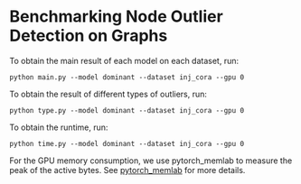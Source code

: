 # Benchmarking Node Outlier Detection on Graphs

To obtain the main result of each model on each dataset, run:
```shell
python main.py --model dominant --dataset inj_cora --gpu 0
```

To obtain the result of different types of outliers, run:
```shell
python type.py --model dominant --dataset inj_cora --gpu 0
```

To obtain the runtime, run:
```shell
python time.py --model dominant --dataset inj_cora --gpu 0
```

For the GPU memory consumption, we use pytorch_memlab to measure the peak of the active bytes. See [pytorch_memlab](https://github.com/Stonesjtu/pytorch_memlab) for more details.
